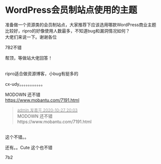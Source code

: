 # WordPress会员制站点使用的主题


准备做一个资源类的会员制站点，大家推荐下应该选用哪款WordPress商业主题比较好，ripro的好像使用人数最多，不知道bug和漏洞情况如何？<br />
大佬们来说一下。谢谢各位

7B2不错

帮顶，等做站大佬回答！<br />
<br />
<img src="static/image/smiley/default/time.gif" smilieid="15" border="0" alt="" /><img src="static/image/smiley/default/time.gif" smilieid="15" border="0" alt="" /><img src="static/image/smiley/default/time.gif" smilieid="15" border="0" alt="" />

ripro适合做资源博客，小bug有挺多的

cx-udy。。。。。。。。。。。

MODOWN 还不错<br />
https://www.mobantu.com/7191.html

<div class="quote"><blockquote><font size="2"><a href="https://www.hostloc.com/forum.php?mod=redirect&amp;goto=findpost&amp;pid=9360887&amp;ptid=759119" target="_blank"><font color="#999999">аdmin 发表于 2020-10-27 20:03</font></a></font><br />
MODOWN 还不错<br />
https://www.mobantu.com/7191.html</blockquote></div><br />
这个不错。。

还有。。Cute 这个也不错

7b2
